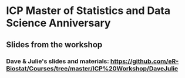 # ICP Master of Statistics and Data Science Anniversary
## Slides from the workshop
### Dave & Julie's slides and materials: https://github.com/eR-Biostat/Courses/tree/master/ICP%20Workshop/DaveJulie
